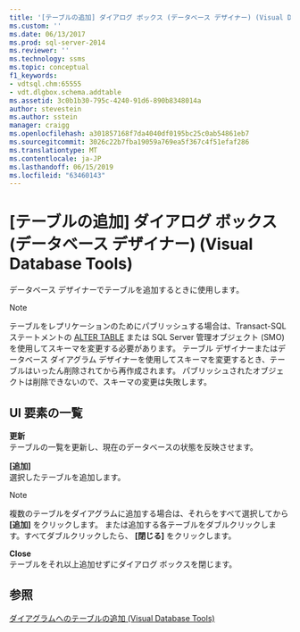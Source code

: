 ```yaml
---
title: '[テーブルの追加] ダイアログ ボックス (データベース デザイナー) (Visual Database Tools) | Microsoft Docs'
ms.custom: ''
ms.date: 06/13/2017
ms.prod: sql-server-2014
ms.reviewer: ''
ms.technology: ssms
ms.topic: conceptual
f1_keywords:
- vdtsql.chm:65555
- vdt.dlgbox.schema.addtable
ms.assetid: 3c0b1b30-795c-4240-91d6-890b8348014a
author: stevestein
ms.author: sstein
manager: craigg
ms.openlocfilehash: a301857168f7da4040df0195bc25c0ab54861eb7
ms.sourcegitcommit: 3026c22b7fba19059a769ea5f367c4f51efaf286
ms.translationtype: MT
ms.contentlocale: ja-JP
ms.lasthandoff: 06/15/2019
ms.locfileid: "63460143"
---
```

# <a name="add-table-dialog-box-database-designer-visual-database-tools"></a>[テーブルの追加] ダイアログ ボックス (データベース デザイナー) (Visual Database Tools)
  データベース デザイナーでテーブルを追加するときに使用します。  
  
> [!NOTE]  
>  テーブルをレプリケーションのためにパブリッシュする場合は、Transact-SQL ステートメントの [ALTER TABLE](/sql/t-sql/statements/alter-table-transact-sql) または SQL Server 管理オブジェクト (SMO) を使用してスキーマを変更する必要があります。 テーブル デザイナーまたはデータベース ダイアグラム デザイナーを使用してスキーマを変更するとき、テーブルはいったん削除されてから再作成されます。 パブリッシュされたオブジェクトは削除できないので、スキーマの変更は失敗します。  
  
## <a name="uielement-list"></a>UI 要素の一覧  
 **更新**  
 テーブルの一覧を更新し、現在のデータベースの状態を反映させます。  
  
 **[追加]**  
 選択したテーブルを追加します。  
  
> [!NOTE]  
>  複数のテーブルをダイアグラムに追加する場合は、それらをすべて選択してから **[追加]** をクリックします。 または追加する各テーブルをダブルクリックします。すべてダブルクリックしたら、 **[閉じる]** をクリックします。  
  
 **Close**  
 テーブルをそれ以上追加せずにダイアログ ボックスを閉じます。  
  
## <a name="see-also"></a>参照  
 [ダイアグラムへのテーブルの追加 (Visual Database Tools)](visual-database-tools.md)  
  
  
